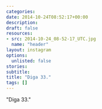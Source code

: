 ```yaml
---
categories:
date: 2014-10-24T08:52:17+00:00
description:
draft: false
resources:
- src: 2014-10-24_08-52-17_UTC.jpg
  name: "header"
layout: instagram
options:
  unlisted: false
stories:
subtitle:
title: "Diga 33."
tags: []
---
```


"Diga 33."
